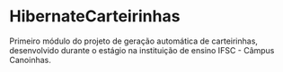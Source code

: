 # HibernateCarteirinhas

Primeiro módulo do projeto de geração automática de carteirinhas, desenvolvido durante o estágio na instituição de ensino IFSC - Câmpus Canoinhas.
